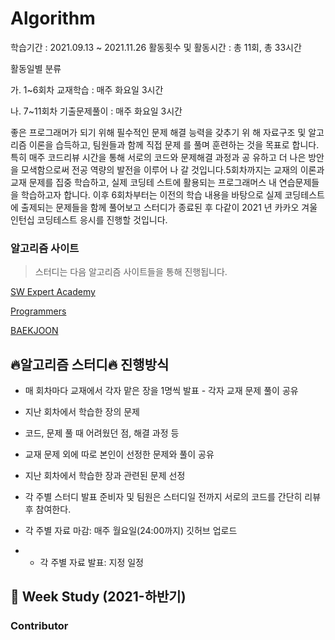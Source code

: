 # Algorithm
학습기간 : 2021.09.13 ~ 2021.11.26
활동횟수 및 활동시간 : 총 11회, 총 33시간

활동일별 분류

가. 1~6회차 교재학습 : 매주 화요일 3시간

나. 7~11회차 기출문제풀이 : 매주 화요일 3시간

좋은 프로그래머가 되기 위해 필수적인 문제 해결 능력을 갖추기 위 해 자료구조 및 알고리즘 이론을 습득하고, 팀원들과 함께 직접 문제 를 풀며 훈련하는 것을 목표로 합니다.특히 매주 코드리뷰 시간을 통해 서로의 코드와 문제해결 과정과 공 유하고 더 나은 방안을 모색함으로써 전공 역량의 발전을 이루어 나 갈 것입니다.5회차까지는 교재의 이론과 교재 문제를 집중 학습하고, 실제 코딩테 스트에 활용되는 프로그래머스 내 연습문제들을 학습하고자 합니다. 이후 6회차부터는 이전의 학습 내용을 바탕으로 실제 코딩테스트에 출제되는 문제들을 함께 풀어보고 스터디가 종료된 후 다같이 2021 년 카카오 겨울 인턴십 코딩테스트 응시를 진행할 것입니다.

### 알고리즘 사이트

> 스터디는 다음 알고리즘 사이트들을 통해 진행됩니다.

[SW Expert Academy](https://swexpertacademy.com/main/main.do)

[Programmers](https://programmers.co.kr/learn/challenges?tab=all_challenges)

[BAEKJOON](https://www.acmicpc.net/)


## :fire:알고리즘 스터디:fire: 진행방식
- 매 회차마다 교재에서 각자 맡은 장을 1명씩 발표 - 각자 교재 문제 풀이 공유
- 지난 회차에서 학습한 장의 문제
- 코드, 문제 풀 때 어려웠던 점, 해결 과정 등
- 교재 문제 외에 따로 본인이 선정한 문제와 풀이 공유
- 지난 회차에서 학습한 장과 관련된 문제 선정
- 각 주별 스터디 발표 준비자 및 팀원은 스터디일 전까지 서로의 코드를 간단히 리뷰 후 참여한다.



- 각 주별 자료 마감: 매주 월요일(24:00까지) 깃허브 업로드 
- - 각 주별 자료 발표: 지정 일정

## 🧠 Week Study (2021-하반기)


### Contributor
